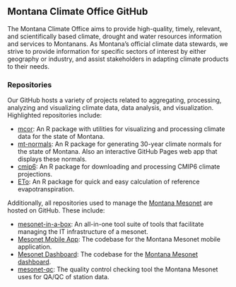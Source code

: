 ## Montana Climate Office GitHub
The Montana Climate Office aims to provide high-quality, timely, relevant, and scientifically based climate, drought and water resources information and services to Montanans. 
As Montana’s official climate data stewards, we strive to provide information for specific sectors of interest by either geography or industry, 
and assist stakeholders in adapting climate products to their needs.

### Repositories
Our GitHub hosts a variety of projects related to aggregating, processing, analyzing and visualizing climate data, data analysis, and visualization. Highlighted repositories include: 

- [mcor](https://github.com/mt-climate-office/mcor): An R package with utilities for visualizing and processing climate data for the state of Montana.
- [mt-normals](https://github.com/mt-climate-office/mt-normals): An R package for generating 30-year climate normals for the state of Montana. Also an interactive GitHub Pages web app that displays these normals. 
- [cmip6](https://github.com/mt-climate-office/cmip6): An R package for downloading and processing CMIP6 climate projections.
- [ETo](https://github.com/mt-climate-office/ETo): An R package for quick and easy calculation of reference evapotranspiration.

Additionally, all repositories used to manage the [Montana Mesonet](https://climate.umt.edu/mesonet/) are hosted on GitHub. These include:

- [mesonet-in-a-box](https://github.com/mt-climate-office/mesonet-in-a-box): An all-in-one tool suite of tools that facilitate managing the IT infrastructure of a mesonet.
- [Mesonet Mobile App](https://github.com/mt-climate-office/Mesonet_Mobile_app): The codebase for the Montana Mesonet mobile application.
- [Mesonet Dashboard](https://github.com/mt-climate-office/mesonet-dashboard): The codebase for the [Montana Mesonet dashboard](https://mesonet.climate.umt.edu/dash/).
- [mesonet-qc](https://github.com/mt-climate-office/mesonet-qc): The quality control checking tool the Montana Mesonet uses for QA/QC of station data.
